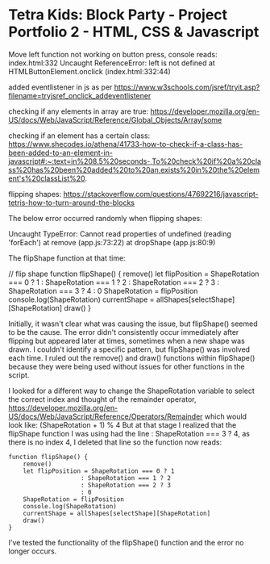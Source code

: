 # Tetra Kids: Block Party - Project Portfolio 2 - HTML, CSS & Javascript


Move left function not working on button press, console reads:
index.html:332 Uncaught ReferenceError: left is not defined
    at HTMLButtonElement.onclick (index.html:332:44)

added eventlistener in js as per https://www.w3schools.com/jsref/tryit.asp?filename=tryjsref_onclick_addeventlistener

checking if any elements in array are true: 
https://developer.mozilla.org/en-US/docs/Web/JavaScript/Reference/Global_Objects/Array/some

checking if an element has a certain class:
https://www.shecodes.io/athena/41733-how-to-check-if-a-class-has-been-added-to-an-element-in-javascript#:~:text=in%208.5%20seconds-,To%20check%20if%20a%20class%20has%20been%20added%20to%20an,exists%20in%20the%20element's%20classList%20.

flipping shapes:
https://stackoverflow.com/questions/47692216/javascript-tetris-how-to-turn-around-the-blocks

The below error occurred randomly when flipping shapes:

Uncaught TypeError: Cannot read properties of undefined (reading 'forEach')
    at remove (app.js:73:22)
    at dropShape (app.js:80:9)

The flipShape function at that time:

  // flip shape
    function flipShape() {
        remove()
        let flipPosition = ShapeRotation === 0 ? 1
                        : ShapeRotation === 1 ? 2
                        : ShapeRotation === 2 ? 3
                        : ShapeRotation === 3 ? 4
                        : 0
        ShapeRotation = flipPosition
        console.log(ShapeRotation)
        currentShape = allShapes[selectShape][ShapeRotation]
        draw()
    }

Initially, it wasn't clear what was causing the issue, but flipShape() seemed to be the cause. The error didn't consistently occur immediately after flipping but appeared later at times, sometimes when a new shape was drawn. I couldn't identify a specific pattern, but flipShape() was involved each time. I ruled out the remove() and draw() functions within flipShape() because they were being used without issues for other functions in the script.

I looked for a different way to change the ShapeRotation variable to select the correct index and thought of the remainder operator, https://developer.mozilla.org/en-US/docs/Web/JavaScript/Reference/Operators/Remainder which would look like: (ShapeRotation + 1) % 4
But at that stage I realized that the flipShape function I was using had the line : ShapeRotation === 3 ? 4, as there is no index 4, I deleted that line so the function now reads:

    function flipShape() {
        remove()
        let flipPosition = ShapeRotation === 0 ? 1
                        : ShapeRotation === 1 ? 2
                        : ShapeRotation === 2 ? 3
                        : 0
        ShapeRotation = flipPosition
        console.log(ShapeRotation)
        currentShape = allShapes[selectShape][ShapeRotation]
        draw()
    }

I've tested the functionality of the flipShape() function and the error no longer occurs.


